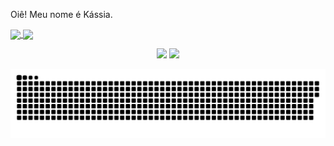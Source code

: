 Oiê! Meu nome é Kássia. 
<div>
  <a href="https://github.com/kassiaMachado">
  <img height="180em"   align="center" src="https://github-readme-stats.vercel.app/api?username=kassiaMachado&show_icons=true&theme=jolly&include_all_commits=true&count_private=true"/>
  <img height="180em"  align="center" src="https://github-readme-stats.vercel.app/api/top-langs/?username=kassiaMachado&&layout=compact&hide=shell&theme=jolly"/>



 <br>
<div  align="center"> 

  <a href="https://www.instagram.com/kasiamachado/" target="_blank"><img src="https://img.shields.io/badge/-Instagram-%23E4405F?style=for-the-badge&logo=instagram&logoColor=white" target="_blank"></a>
  <a href="https://www.linkedin.com/in/kassia-machado-2ba183187/" target="_blank"><img src="https://img.shields.io/badge/-LinkedIn-%230077B5?style=for-the-badge&logo=linkedin&logoColor=white" target="_blank"></a> 
 
  
![Snake animation](https://github.com/kassiaMachado/kassiaMachado/blob/output/github-contribution-grid-snake.svg)
</div>
